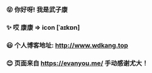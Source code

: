 ### :stuck_out_tongue_closed_eyes: 你好呀! 我是武子康

### :sparkles: 哎 康康 => icon [ˈaɪkɒn]

### :smiley: 个人博客地址: http://www.wdkang.top

### :blush: 页面来自 https://evanyou.me/ 手动感谢尤大！
